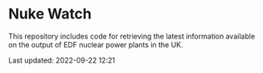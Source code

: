 # Nuke Watch

This repository includes code for retrieving the latest information available on the output of EDF nuclear power plants in the UK.

Last updated: 2022-09-22 12:21